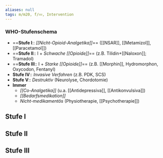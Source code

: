```yaml
---
aliases: null
tags: m/m20, f/💤, Intervention
---
```

### WHO-Stufenschema
- ==**Stufe I**:: *[[Nicht-Opioid-Analgetika]]*== ([[NSAR]], [[Metamizol]], [[Paracetamol]])
- ==**Stufe II**:: I + *Schwache [[Opioide]]*== (z.B. Tilidin+[[Naloxon]]; Tramadol)
- ==**Stufe III**:: I + *Starke [[Opioide]]*== (z.B. [[Morphin]], Hydromorphon, Oxycodon, Fentanyl)
- **Stufe IV**:: *Invasive Verfahren* (z.B. PDK, SCS)
- **Stufe V**:: *Destruktiv* (Neurolyse, Chordotomie)
- **Immer**
	- *[[Co-Analgetika]]* (u.a. [[Antidepressiva]], [[Antikonvulsiva]])
	- *[[Bedarfsmedikation]]*
	- *Nicht-medikamentös* (Physiotherapie, [[Psychotherapie]])

## Stufe I
## Stufe II
## Stufe III